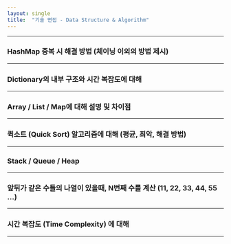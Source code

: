 ```yaml
---
layout: single
title:  "기술 면접 - Data Structure & Algorithm"
---
```


---

### HashMap 중복 시 해결 방법 (체이닝 이외의 방법 제시)
---

### Dictionary의 내부 구조와 시간 복잡도에 대해
---

### Array / List / Map에 대해 설명 및 차이점
---

### 퀵소트 (Quick Sort) 알고리즘에 대해 (평균, 최악, 해결 방법)
---

### Stack / Queue / Heap
---

### 앞뒤가 같은 수들의 나열이 있을때, N번째 수를 계산 (11, 22, 33, 44, 55 ...)
---

### 시간 복잡도 (Time Complexity) 에 대해
---

